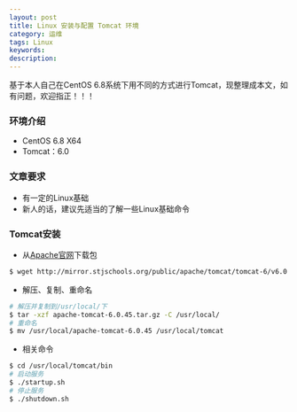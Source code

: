 ```yaml
---
layout: post
title: Linux 安装与配置 Tomcat 环境
category: 运维
tags: Linux
keywords: 
description: 
---
```


基于本人自己在CentOS 6.8系统下用不同的方式进行Tomcat，现整理成本文，如有问题，欢迎指正！！！

### 环境介绍

- CentOS 6.8 X64
- Tomcat：6.0

### 文章要求

- 有一定的Linux基础
- 新人的话，建议先适当的了解一些Linux基础命令

### Tomcat安装

- 从[Apache官网](http://tomcat.apache.org)下载包

``` bash
$ wget http://mirror.stjschools.org/public/apache/tomcat/tomcat-6/v6.0.45/bin/apache-tomcat-6.0.45.tar.gz
```

- 解压、复制、重命名

``` bash
# 解压并复制到/usr/local/下
$ tar -xzf apache-tomcat-6.0.45.tar.gz -C /usr/local/
# 重命名
$ mv /usr/local/apache-tomcat-6.0.45 /usr/local/tomcat
```

- 相关命令

``` bash
$ cd /usr/local/tomcat/bin
# 启动服务
$ ./startup.sh
# 停止服务
$ ./shutdown.sh
```


